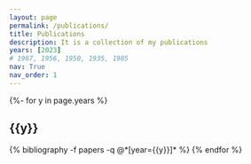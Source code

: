 ```yaml
---
layout: page
permalink: /publications/
title: Publications
description: It is a collection of my publications 
years: [2023]
# 1967, 1956, 1950, 1935, 1905
nav: True
nav_order: 1
---
```

<!-- _pages/publications.md -->
<div class="publications">

{%- for y in page.years %}
  <h2 class="year">{{y}}</h2>
  {% bibliography -f papers -q @*[year={{y}}]* %}
{% endfor %}

</div>
